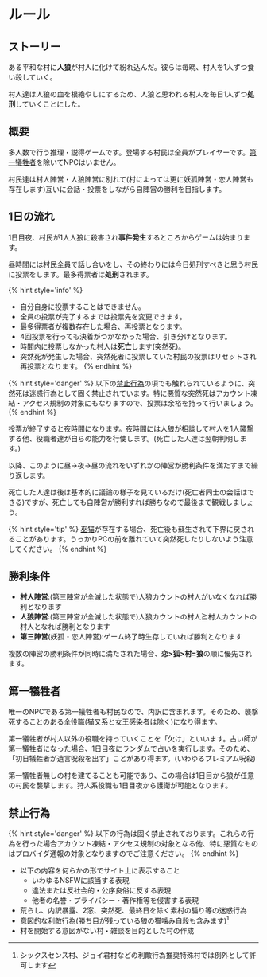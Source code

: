 # ルール



## ストーリー

ある平和な村に**人狼**が村人に化けて紛れ込んだ。彼らは毎晩、村人を1人ずつ食い殺していく。

村人達は人狼の血を根絶やしにするため、人狼と思われる村人を毎日1人ずつ**処刑**していくことにした。


## 概要

多人数で行う推理・説得ゲームです。登場する村民は全員がプレイヤーです。[第一犠牲者](#第一犠牲者)を除いてNPCはいません。

村民達は村人陣営・人狼陣営に別れて(村によっては更に妖狐陣営・恋人陣営も存在します)互いに会話・投票をしながら自陣営の勝利を目指します。


## 1日の流れ

1日目夜、村民が1人人狼に殺害され**事件発生**するところからゲームは始まります。

昼時間には村民全員で話し合いをし、その終わりには今日処刑すべきと思う村民に投票をします。最多得票者は**処刑**されます。

{% hint style='info' %}
* 自分自身に投票することはできません。
* 全員の投票が完了するまでは投票先を変更できます。
* 最多得票者が複数存在した場合、再投票となります。
* 4回投票を行っても決着がつかなかった場合、引き分けとなります。
* 時間内に投票しなかった村人は**死亡**します(突然死)。
* 突然死が発生した場合、突然死者に投票していた村民の投票はリセットされ再投票となります。
{% endhint %}

{% hint style='danger' %}
以下の[禁止行為](#禁止行為)の項でも触れられているように、突然死は迷惑行為として固く禁止されています。特に悪質な突然死はアカウント凍結・アクセス規制の対象にもなりますので、投票は余裕を持って行いましょう。
{% endhint %}

投票が終了すると夜時間になります。夜時間には人狼が相談して村人を1人襲撃する他、役職者達が自らの能力を行使します。(死亡した人達は翌朝判明します。)

以降、このように昼→夜→昼の流れをいずれかの陣営が勝利条件を満たすまで繰り返します。

死亡した人達は後は基本的に議論の様子を見ているだけ(死亡者同士の会話はできる)ですが、死亡しても自陣営が勝利すれば勝ちなので最後まで観戦しましょう。

{% hint style='tip' %}
[巫猫](role/human.md#巫猫-実装予定)が存在する場合、死亡後も蘇生されて下界に戻されることがあります。うっかりPCの前を離れていて突然死したりしないよう注意してください。
{% endhint %}


## 勝利条件

* **村人陣営**:(第三陣営が全滅した状態で)人狼カウントの村人がいなくなれば勝利となります
* **人狼陣営**:(第三陣営が全滅した状態で)人狼カウントの村人≧村人カウントの村人となれば勝利となります
* **第三陣営**(妖狐・恋人陣営):ゲーム終了時生存していれば勝利となります

複数の陣営の勝利条件が同時に満たされた場合、**恋>狐>村=狼**の順に優先されます。


## 第一犠牲者

唯一のNPCである第一犠牲者も村民なので、内訳に含まれます。そのため、襲撃死することのある全役職(猫又系と女王感染者は除く)になり得ます。

第一犠牲者が村人以外の役職を持っていくことを「欠け」といいます。占い師が第一犠牲者になった場合、1日目夜にランダムで占いを実行します。そのため、「初日犠牲者が遺言呪殺を出す」ことがあり得ます。(いわゆるプレミアム呪殺)

第一犠牲者無しの村を建てることも可能であり、この場合は1日目から狼が任意の村民を襲撃します。狩人系役職も1日目夜から護衛が可能となります。


## 禁止行為

{% hint style='danger' %}
以下の行為は固く禁止されております。これらの行為を行った場合アカウント凍結・アクセス規制の対象となる他、特に悪質なものはプロバイダ通報の対象となりますのでご注意ください。
{% endhint %}

* 以下の内容を何らかの形でサイト上に表示すること
    * いわゆるNSFWに該当する表現
    * 違法または反社会的・公序良俗に反する表現
    * 他者の名誉・プライバシー・著作権等を侵害する表現
* 荒らし、内訳暴露、2窓、突然死、最終日を除く素村の騙り等の迷惑行為
* 意図的な利敵行為(勝ち目が残っている狼の猫噛み自殺も含みます)[^1]
* 村を開始する意図がない村・雑談を目的とした村の作成

[^1]: シックスセンス村、ジョイ君村などの利敵行為推奨特殊村では例外として許可します
